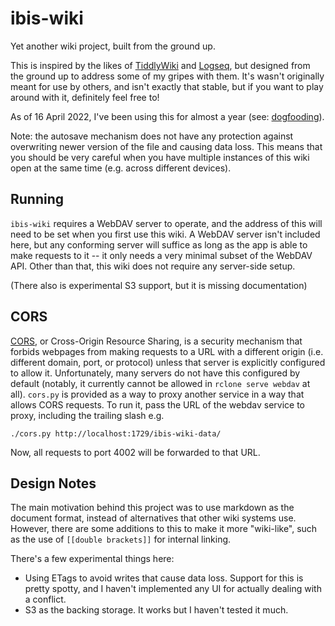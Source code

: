 # ibis-wiki
Yet another wiki project, built from the ground up.

This is inspired by the likes of [TiddlyWiki](https://tiddlywiki.com/) and [Logseq](https://logseq.com/), but designed from the ground up to address some of my gripes with them.
It's wasn't originally meant for use by others, and isn't exactly that stable, but if you want to play around with it, definitely feel free to!

As of 16 April 2022, I've been using this for almost a year (see: [dogfooding](https://indieweb.org/selfdogfood)).

Note: the autosave mechanism does not have any protection against overwriting newer version of the file and causing data loss.
This means that you should be very careful when you have multiple instances of this wiki open at the same time (e.g. across different devices).

## Running

`ibis-wiki` requires a WebDAV server to operate, and the address of this will need to be set when you first use this wiki.
A WebDAV server isn't included here, but any conforming server will suffice as long as the app is able to make requests to it -- it only needs a very minimal subset of the WebDAV API.
Other than that, this wiki does not require any server-side setup.

(There also is experimental S3 support, but it is missing documentation)

## CORS

[CORS](https://developer.mozilla.org/en-US/docs/Web/HTTP/CORS), or Cross-Origin Resource Sharing, is a security mechanism that forbids webpages from making requests to a URL with a different origin (i.e. different domain, port, or protocol) unless that server is explicitly configured to allow it.
Unfortunately, many servers do not have this configured by default (notably, it currently cannot be allowed in `rclone serve webdav` at all).
`cors.py` is provided as a way to proxy another service in a way that allows CORS requests.
To run it, pass the URL of the webdav service to proxy, including the trailing slash e.g.

```
./cors.py http://localhost:1729/ibis-wiki-data/
```

Now, all requests to port 4002 will be forwarded to that URL.

## Design Notes

The main motivation behind this project was to use markdown as the document format, instead of alternatives that other wiki systems use.
However, there are some additions to this to make it more "wiki-like", such as the use of `[[double brackets]]` for internal linking.

There's a few experimental things here:

- Using ETags to avoid writes that cause data loss.
  Support for this is pretty spotty, and I haven't implemented any UI for actually dealing with a conflict.
- S3 as the backing storage.
  It works but I haven't tested it much.

